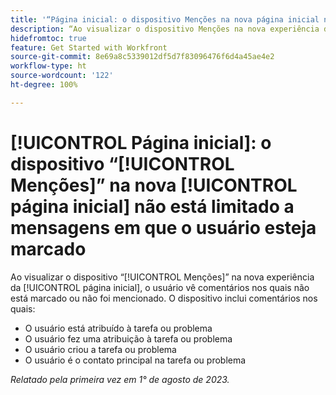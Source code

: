 ```yaml
---
title: '“Página inicial: o dispositivo Menções na nova página inicial não está limitado a mensagens em que o usuário esteja marcado.”'
description: “Ao visualizar o dispositivo Menções na nova experiência da página inicial, o usuário vê comentários nos quais não está marcado ou não foi mencionado.”
hidefromtoc: true
feature: Get Started with Workfront
source-git-commit: 8e69a8c5339012df5d7f83096476f6d4a45ae4e2
workflow-type: ht
source-wordcount: '122'
ht-degree: 100%

---
```



# [!UICONTROL Página inicial]: o dispositivo “[!UICONTROL Menções]” na nova [!UICONTROL página inicial] não está limitado a mensagens em que o usuário esteja marcado

Ao visualizar o dispositivo “[!UICONTROL Menções]” na nova experiência da [!UICONTROL página inicial], o usuário vê comentários nos quais não está marcado ou não foi mencionado. O dispositivo inclui comentários nos quais:

* O usuário está atribuído à tarefa ou problema
* O usuário fez uma atribuição à tarefa ou problema
* O usuário criou a tarefa ou problema
* O usuário é o contato principal na tarefa ou problema

_Relatado pela primeira vez em 1° de agosto de 2023._

